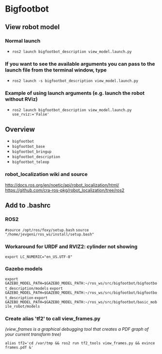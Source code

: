 # Bigfootbot

## View robot model
### Normal launch
- `ros2 launch bigfootbot_description view_model.launch.py`

### If you want to see the available arguments you can pass to the launch file from the terminal window, type
- `ros2 launch -s bigfootbot_description view_model.launch.py`

### Example of using launch arguments (e.g. launch the robot without RViz)
- `ros2 launch bigfootbot_description view_model.launch.py use_rviz:='False'`


## Overview
- `bigfootbot`
- `bigfootbot_base`
- `bigfootbot_bringup`
- `bigfootbot_description`
- `bigfootbot_teleop`

### robot_localization wiki and source
http://docs.ros.org/en/noetic/api/robot_localization/html/
https://github.com/cra-ros-pkg/robot_localization/tree/ros2


## Add to .bashrc
###  ROS2
`#source /opt/ros/foxy/setup.bash`
`source "/home/jevgeni/ros_ws/install/setup.bash"`

### Workaround for URDF and RVIZ2: cylinder not showing
`export LC_NUMERIC="en_US.UTF-8"`

### Gazebo models
`export GAZEBO_MODEL_PATH=$GAZEBO_MODEL_PATH:~/ros_ws/src/bigfootbot/bigfootbot_description/models`
`export GAZEBO_MODEL_PATH=$GAZEBO_MODEL_PATH:~/ros_ws/src/bigfootbot/bigfootbot_description`
`export GAZEBO_MODEL_PATH=$GAZEBO_MODEL_PATH:~/ros_ws/src/bigfootbot/basic_mobile_robot/models`

### Create alias 'tf2' to call view_frames.py
*(view_frames is a graphical debugging tool that creates a PDF graph of your current transform tree)*

`alias tf2='cd /var/tmp && ros2 run tf2_tools view_frames.py && evince frames.pdf &'`